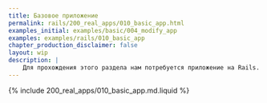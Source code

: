```yaml
---
title: Базовое приложение
permalink: rails/200_real_apps/010_basic_app.html
examples_initial: examples/basic/004_modify_app
examples: examples/rails/010_basic_app
chapter_production_disclaimer: false
layout: wip
description: |
    Для прохождения этого раздела нам потребуется приложение на Rails. Пока что будет достаточно, чтобы оно, как и приложение предыдущего раздела, при обращении на `/ping` возвращало `pong`. Это простое приложение постепенно, по мере прохождения следующих глав, будет наращивать функциональность, пока не станет похожим на реальное приложение, на котором мы продемонстрируем лучшие практики организации приложений и CI/CD с werf.
---
```


{% include 200_real_apps/010_basic_app.md.liquid %}
